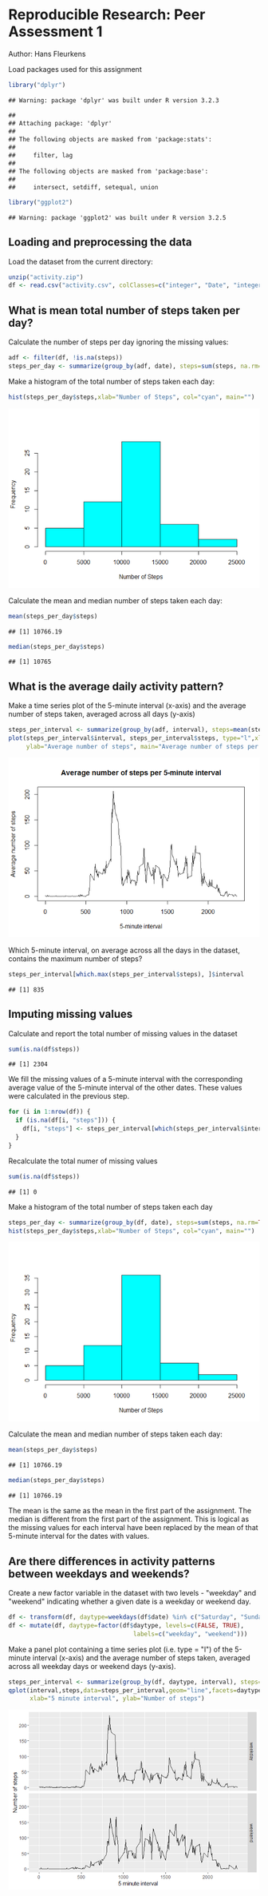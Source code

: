 # Reproducible Research: Peer Assessment 1
Author: Hans Fleurkens

Load packages used for this assignment


```r
library("dplyr")
```

```
## Warning: package 'dplyr' was built under R version 3.2.3
```

```
## 
## Attaching package: 'dplyr'
## 
## The following objects are masked from 'package:stats':
## 
##     filter, lag
## 
## The following objects are masked from 'package:base':
## 
##     intersect, setdiff, setequal, union
```

```r
library("ggplot2")
```

```
## Warning: package 'ggplot2' was built under R version 3.2.5
```

## Loading and preprocessing the data

Load the dataset from the current directory:


```r
unzip("activity.zip")
df <- read.csv("activity.csv", colClasses=c("integer", "Date", "integer"))
```


## What is mean total number of steps taken per day?

Calculate the number of steps per day ignoring the missing values:


```r
adf <- filter(df, !is.na(steps))
steps_per_day <- summarize(group_by(adf, date), steps=sum(steps, na.rm=TRUE))
```

Make a histogram of the total number of steps taken each day:


```r
hist(steps_per_day$steps,xlab="Number of Steps", col="cyan", main="")
```

![](PA1_template_files/figure-html/unnamed-chunk-4-1.png) 

Calculate the mean and median number of steps taken each day:

```r
mean(steps_per_day$steps)
```

```
## [1] 10766.19
```

```r
median(steps_per_day$steps)
```

```
## [1] 10765
```

## What is the average daily activity pattern?

Make a time series plot of the 5-minute interval (x-axis) and the average number of steps taken, averaged across all days (y-axis)


```r
steps_per_interval <- summarize(group_by(adf, interval), steps=mean(steps, na.rm=TRUE))
plot(steps_per_interval$interval, steps_per_interval$steps, type="l",xlab="5-minute interval",
     ylab="Average number of steps", main="Average number of steps per 5-minute interval")
```

![](PA1_template_files/figure-html/unnamed-chunk-6-1.png) 

Which 5-minute interval, on average across all the days in the dataset, contains the maximum number of steps?


```r
steps_per_interval[which.max(steps_per_interval$steps), ]$interval
```

```
## [1] 835
```

## Imputing missing values
Calculate and report the total number of missing values in the dataset 

```r
sum(is.na(df$steps))
```

```
## [1] 2304
```

We fill the missing values of a 5-minute interval with the corresponding average value of the 5-minute interval of the other dates. These values were calculated in the previous step.

```r
for (i in 1:nrow(df)) {
  if (is.na(df[i, "steps"])) {
    df[i, "steps"] <- steps_per_interval[which(steps_per_interval$interval == df[i, "interval"]), "steps"]
  }
}
```
Recalculate the total numer of missing values

```r
sum(is.na(df$steps))
```

```
## [1] 0
```
Make a histogram of the total number of steps taken each day

```r
steps_per_day <- summarize(group_by(df, date), steps=sum(steps, na.rm=TRUE))
hist(steps_per_day$steps,xlab="Number of Steps", col="cyan", main="")
```

![](PA1_template_files/figure-html/unnamed-chunk-11-1.png) 

Calculate the mean and median number of steps taken each day:

```r
mean(steps_per_day$steps)
```

```
## [1] 10766.19
```

```r
median(steps_per_day$steps)
```

```
## [1] 10766.19
```
The mean is the same as the mean in the first part of the assignment. The median is different from the first part of the assignment. This is logical as the missing values for each interval have been replaced by the mean of that 5-minute interval for the dates with values.

## Are there differences in activity patterns between weekdays and weekends?
Create a new factor variable in the dataset with two levels - "weekday" and "weekend" indicating whether a given date is a weekday or weekend day. 

```r
df <- transform(df, daytype=weekdays(df$date) %in% c("Saturday", "Sunday"))
df <- mutate(df, daytype=factor(df$daytype, levels=c(FALSE, TRUE), 
                                   labels=c("weekday", "weekend")))
```

Make a panel plot containing a time series plot (i.e. type = "l") of the 5-minute interval (x-axis) and the average number of steps taken, averaged across all weekday days or weekend days (y-axis).

```r
steps_per_interval <- summarize(group_by(df, daytype, interval), steps=mean(steps, na.rm=TRUE))
qplot(interval,steps,data=steps_per_interval,geom="line",facets=daytype~.,
      xlab="5 minute interval", ylab="Number of steps")
```

![](PA1_template_files/figure-html/unnamed-chunk-14-1.png) 
